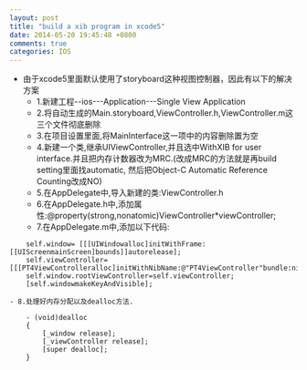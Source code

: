 ```yaml
---
layout: post
title: "build a xib program in xcode5"
date: 2014-05-20 19:45:48 +0800
comments: true
categories: IOS
---
```


- 由于xcode5里面默认使用了storyboard这种视图控制器，因此有以下的解决方案
	- 1.新建工程--ios---Application---Single View Application
	- 2.将自动生成的Main.storyboard,ViewController.h,ViewController.m这三个文件彻底删除
	- 3.在项目设置里面,将MainInterface这一项中的内容删除置为空
	- 4.新建一个类,继承UIViewController,并且选中WithXIB for user interface.并且把内存计数器改为MRC.(改成MRC的方法就是再build setting里面找automatic, 然后把Object-C Automatic Reference Counting改成NO)
	<!--more-->
	- 5.在AppDelegate中,导入新建的类:ViewController.h
	- 6.在AppDelegate.h中,添加属性:@property(strong,nonatomic)ViewController*viewController;
	- 7.在AppDelegate.m中,添加以下代码:
```
	self.window= [[[UIWindowalloc]initWithFrame:[[UIScreenmainScreen]bounds]]autorelease];
	self.viewController= [[[PT4ViewControlleralloc]initWithNibName:@"PT4ViewController"bundle:nil]autorelease];
	self.window.rootViewController=self.viewController;
	[self.windowmakeKeyAndVisible];
```
	- 8.处理好内存分配以及dealloc方法.
```
	- (void)dealloc
	{
		[_window release];
		[_viewController release];
		[super dealloc];
	}
```